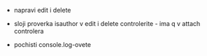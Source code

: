 - napravi edit i delete 
- sloji proverka isauthor v edit i delete controlerite - ima q v attach controlera

- pochisti console.log-ovete